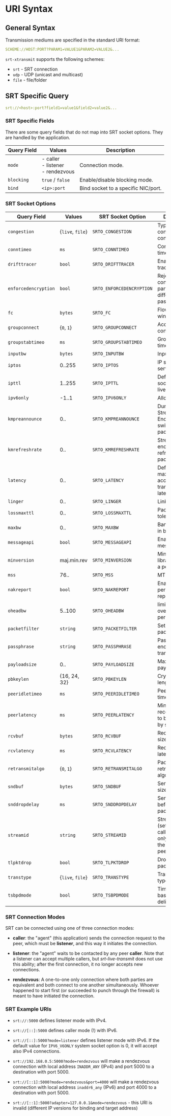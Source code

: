 # URI Syntax

## General Syntax

Transmission mediums are specified in the standard URI format:

```yaml
SCHEME://HOST:PORT?PARAM1=VALUE1&PARAM2=VALUE2&...
```

`srt-xtransmit` supports the following schemes:

- `srt` - SRT connection
- `udp` - UDP (unicast and multicast)
- `file` - file/folder

## SRT Specific Query

```yaml
srt://<host>:port?field1=value1&field2=value2&...
```

### SRT Specific Fields

There are some query fields that do not map into SRT socket options. They are handled by the application.

| Query Field          | Values                                       | Description                 |
| -------------------- | -------------------------------------------- | --------------------------- |
| `mode`               | - caller </br> - listener </br> - rendezvous | Connection mode.                    |
| `blocking`           | `true` / `false`                             | Enable/disable blocking mode.       |
| `bind`               | `<ip>:port`                                  | Bind socket to a specific NIC/port. |

### SRT Socket Options

| Query Field          | Values           | SRT Socket Option         | Description                 |
| -------------------- | ---------------- | ------------------------- | --------------------------- |
| `congestion`         | {`live`, `file`} | `SRTO_CONGESTION`         | Type of congestion control. |
| `conntimeo`          | `ms`             | `SRTO_CONNTIMEO`          | Connection timeout. |
| `drifttracer`        | `bool`           | `SRTO_DRIFTTRACER`        | Enable drift tracer. |
| `enforcedencryption` | `bool`           | `SRTO_ENFORCEDENCRYPTION` | Reject connection if parties set different passphrase. |
| `fc`                 | `bytes`          | `SRTO_FC`                 | Flow control window size. |
| `groupconnect`       | {`0`, `1`}       | `SRTO_GROUPCONNECT`       | Accept group connections. |
| `groupstabtimeo`     | `ms`             | `SRTO_GROUPSTABTIMEO`     | Group stability timeout. |
| `inputbw`            | `bytes`          | `SRTO_INPUTBW`            | Input bandwidth. |
| `iptos`              | 0..255           | `SRTO_IPTOS`              | IP socket type of service |
| `ipttl`              | 1..255           | `SRTO_IPTTL`              | Defines IP socket "time to live" option. |
| `ipv6only`           | -1..1            | `SRTO_IPV6ONLY`           | Allow only IPv6. |
| `kmpreannounce`      | 0..              | `SRTO_KMPREANNOUNCE`      | Duration of Stream Encryption key switchover (in packets). |
| `kmrefreshrate`      | 0..              | `SRTO_KMREFRESHRATE`      | Stream encryption key refresh rate (in packets). |
| `latency`            | 0..              | `SRTO_LATENCY`            | Defines the maximum accepted transmission latency. |
| `linger`             | 0..              | `SRTO_LINGER`             | Link linger value |
| `lossmaxttl`         | 0..              | `SRTO_LOSSMAXTTL`         | Packet reorder tolerance. |
| `maxbw`              | 0..              | `SRTO_MAXBW`              | Bandwidth limit in bytes |
| `messageapi`         | `bool`           | `SRTO_MESSAGEAPI`         | Enable SRT message mode. |
| `minversion`         | maj.min.rev      | `SRTO_MINVERSION`         | Minimum SRT library version of a peer. |
| `mss`                | 76..             | `SRTO_MSS`                | MTU size |
| `nakreport`          | `bool`           | `SRTO_NAKREPORT`          | Enables/disables periodic NAK reports |
| `oheadbw`            | 5..100           | `SRTO_OHEADBW`            | limits bandwidth overhead, percents |
| `packetfilter`       | `string`         | `SRTO_PACKETFILTER`       | Set up the packet filter. |
| `passphrase`         | `string`         | `SRTO_PASSPHRASE`         | Password for the encrypted transmission. |
| `payloadsize`        | 0..              | `SRTO_PAYLOADSIZE`        | Maximum payload size. |
| `pbkeylen`           | {16, 24, 32}     | `SRTO_PBKEYLEN`           | Crypto key length in bytes. |
| `peeridletimeo`      | `ms`             | `SRTO_PEERIDLETIMEO`      | Peer idle timeout. |
| `peerlatency`        | `ms`             | `SRTO_PEERLATENCY`        | Minimum receiver latency to be requested by sender. |
| `rcvbuf`             | `bytes`          | `SRTO_RCVBUF`             | Receiver buffer size |
| `rcvlatency`         | `ms`             | `SRTO_RCVLATENCY`         | Receiver-side latency. |
| `retransmitalgo`     | {`0`, `1`}       | `SRTO_RETRANSMITALGO`     | Packet retransmission algorithm to use. |
| `sndbuf`             | `bytes`          | `SRTO_SNDBUF`             | Sender buffer size. |
| `snddropdelay`       | `ms`             | `SRTO_SNDDROPDELAY`       | Sender's delay before dropping packets. |
| `streamid`           | `string`         | `SRTO_STREAMID`           | Stream ID (settable in caller mode only, visible on the listener peer). |
| `tlpktdrop`          | `bool`           | `SRTO_TLPKTDROP`          | Drop too late packets. |
| `transtype`          | {`live`, `file`} | `SRTO_TRANSTYPE`          | Transmission type |
| `tsbpdmode`          | `bool`           | `SRTO_TSBPDMODE`          | Timestamp-based packet delivery mode. |

### SRT Connection Modes

SRT can be connected using one of three connection modes:

- **caller**: the "agent" (this application) sends the connection request to
the peer, which must be **listener**, and this way it initiates the
connection.

- **listener**: the "agent" waits to be contacted by any peer **caller**.
Note that a listener can accept multiple callers, but *srt-live-transmit*
does not use this ability; after the first connection, it no longer
accepts new connections.

- **rendezvous**: A one-to-one only connection where both parties are
equivalent and both connect to one another simultaneously. Whoever happened
to start first (or succeeded to punch through the firewall) is meant to have
initiated the connection.

### SRT Example URIs

- `srt://:5000` defines listener mode with IPv4.

- `srt://[::]:5000` defines caller mode (!) with IPv6.

- `srt://[::]:5000?mode=listener` defines listener mode with IPv6. If the
default value for `IPV6_V6ONLY` system socket option is 0, it will accept
also IPv4 connections.

- `srt://192.168.0.5:5000?mode=rendezvous` will make a rendezvous connection
with local address `INADDR_ANY` (IPv4) and port 5000 to a destination with
port 5000.

- `srt://[::1]:5000?mode=rendezvous&port=4000` will make a rendezvous
connection with local address `inaddr6_any` (IPv6) and port 4000 to a
destination with port 5000.

- `srt://[::1]:5000?adapter=127.0.0.1&mode=rendezvous` - this URI is invalid
(different IP versions for binding and target address)
